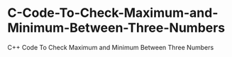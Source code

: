 # C-Code-To-Check-Maximum-and-Minimum-Between-Three-Numbers
C++ Code To Check Maximum and Minimum Between Three Numbers
